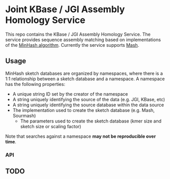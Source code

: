 # Joint KBase / JGI Assembly Homology Service

This repo contains the KBase / JGI Assembly Homology Service. The service provides sequence
assembly matching based on implementations of the
[MinHash algorithm](https://ieeexplore.ieee.org/abstract/document/666900/?reload=tru). Currently
the service supports
[Mash](https://genomebiology.biomedcentral.com/articles/10.1186/s13059-016-0997-x).

## Usage

MinHash sketch databases are organized by namespaces, where there is a 1:1 relationship between
a sketch database and a namespace. A namespace has the following properties:
* A unique string ID set by the creator of the namespace
* A string uniquely identifying the source of the data (e.g. JGI, KBase, etc)
* A string uniquely identifying the source database within the data source
* The implementation used to create the sketch database (e.g. Mash, Sourmash)
  * The parameters used to create the sketch database (kmer size and sketch size or scaling factor)
  
Note that searches against a namespace **may not be reproducible over time**. 

### API

## TODO